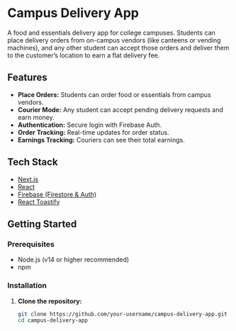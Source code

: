 # Campus Delivery App

A food and essentials delivery app for college campuses. Students can place delivery orders from on-campus vendors (like canteens or vending machines), and any other student can accept those orders and deliver them to the customer’s location to earn a flat delivery fee.

## Features

- **Place Orders:** Students can order food or essentials from campus vendors.
- **Courier Mode:** Any student can accept pending delivery requests and earn money.
- **Authentication:** Secure login with Firebase Auth.
- **Order Tracking:** Real-time updates for order status.
- **Earnings Tracking:** Couriers can see their total earnings.

## Tech Stack

- [Next.js](https://nextjs.org/)
- [React](https://reactjs.org/)
- [Firebase (Firestore & Auth)](https://firebase.google.com/)
- [React Toastify](https://fkhadra.github.io/react-toastify/)

## Getting Started

### Prerequisites

- Node.js (v14 or higher recommended)
- npm

### Installation

1. **Clone the repository:**
   ```bash
   git clone https://github.com/your-username/campus-delivery-app.git
   cd campus-delivery-app